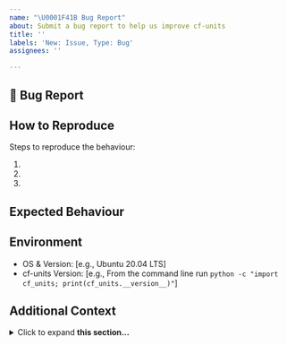 ```yaml
---
name: "\U0001F41B Bug Report"
about: Submit a bug report to help us improve cf-units
title: ''
labels: 'New: Issue, Type: Bug'
assignees: ''

---
```


## 🐛 Bug Report
<!-- Provide a clear description of what the bug is -->

## How to Reproduce
Steps to reproduce the behaviour:

1. 
2. 
3. 

## Expected Behaviour
<!-- A clear and concise description of what you expected to happen -->

## Environment 
 - OS & Version: [e.g., Ubuntu 20.04 LTS]
 - cf-units Version: [e.g., From the command line run `python -c "import cf_units; print(cf_units.__version__)"`]

## Additional Context
<!-- Provide any further information to help us understand -->
<details>
<summary>Click to expand <b>this section...</b></summary>

```
Please add additional verbose information in this section e.g., code, output, tracebacks, screenshots etc
```
</details>
